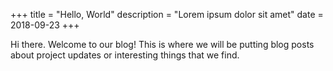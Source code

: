 +++
title = "Hello, World"
description = "Lorem ipsum dolor sit amet"
date = 2018-09-23
+++

Hi there. Welcome to our blog! This is where we will be putting blog posts about project updates or interesting things that we find.
